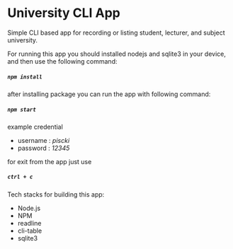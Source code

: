 # University CLI App

Simple CLI based app for recording or listing student, lecturer, and subject university.

For running this app you should installed nodejs and sqlite3 in your device, and then use the following command:
##### ```npm install```

after installing package you can run the app with following command: <br/>
##### ```npm start```

example credential
- username : *piscki*
- password : *12345*

for exit from the app just use 
##### ```ctrl + c```

Tech stacks for building this app:
- Node.js
- NPM
- readline
- cli-table
- sqlite3